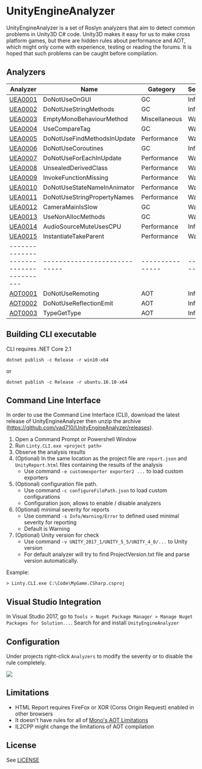 UnityEngineAnalyzer
===================

UnityEngineAnalyzer is a set of Roslyn analyzers that aim to detect common problems in Unity3D C# code. Unity3D makes it easy for us to make cross platform games, but there are hidden rules about performance and AOT, which might only come with experience, testing or reading the forums. It is hoped that such problems can be caught before compilation.

Analyzers
---------------------

| Analyzer                               | Name                       | Gategory       | Severity    |
| -------------------------------------- | -------------------------- | ---------------| ------------|
| [UEA0001](Documents/analyzers/UEA0001.md) |DoNotUseOnGUI               | GC             |Info         |
| [UEA0002](Documents/analyzers/UEA0002.md) |DoNotUseStringMethods       | GC             |Info         |
| [UEA0003](Documents/analyzers/UEA0003.md) |EmptyMonoBehaviourMethod    | Miscellaneous  |Warning      |
| [UEA0004](Documents/analyzers/UEA0004.md) |UseCompareTag               | GC             |Warning      |
| [UEA0005](Documents/analyzers/UEA0005.md) |DoNotUseFindMethodsInUpdate | Performance    |Warning      |
| [UEA0006](Documents/analyzers/UEA0006.md) |DoNotUseCoroutines          | GC             |Info         |
| [UEA0007](Documents/analyzers/UEA0007.md) |DoNotUseForEachInUpdate     | Performance    |Warning      |
| [UEA0008](Documents/analyzers/UEA0008.md) |UnsealedDerivedClass        | Performance    |Warning      |
| [UEA0009](Documents/analyzers/UEA0009.md) |InvokeFunctionMissing       | Performance    |Warning      |
| [UEA0010](Documents/analyzers/UEA0010.md) |DoNotUseStateNameInAnimator | Performance    |Warning      |
| [UEA0011](Documents/analyzers/UEA0011.md) |DoNotUseStringPropertyNames | Performance    |Warning      |
| [UEA0012](Documents/analyzers/UEA0012.md) |CameraMainIsSlow            | GC             |Warning      |
| [UEA0013](Documents/analyzers/UEA0013.md) |UseNonAllocMethods          | GC             |Warning      |
| [UEA0014](Documents/analyzers/UEA0014.md) |AudioSourceMuteUsesCPU      | Performance    |Info         |
| [UEA0015](Documents/analyzers/UEA0015.md) |InstantiateTakeParent       | Performance    |Warning      |
| -------------------------------------- |----------------------------|--------------- | ----------- |
| [AOT0001](Documents/analyzers/AOT0001.md) |DoNotUseRemoting            | AOT            |Info         |
| [AOT0002](Documents/analyzers/AOT0002.md) |DoNotUseReflectionEmit      | AOT            |Info         |
| [AOT0003](Documents/analyzers/AOT0003.md) |TypeGetType                 | AOT            |Info         |

Building CLI executable
---------------------

CLI requires .NET Core 2.1

```
dotnet publish -c Release -r win10-x64
```
or
```
dotnet publish -c Release -r ubuntu.16.10-x64
```

Command Line Interface
---------------------

In order to use the Command Line Interface (CLI), download the latest release of UnityEngineAnalyzer then unzip the archive (https://github.com/vad710/UnityEngineAnalyzer/releases).

1. Open a Command Prompt or Powershell Window
1. Run `Linty.CLI.exe <project path>`
1. Observe the analysis results
1. (Optional) In the same location as the project file are `report.json` and `UnityReport.html` files containing the results of the analysis
    * Use command `-e customexporter exporter2 ...` to load custom exporters
1. (Optional) configuration file path.
    * Use command `-c configureFilePath.json` to load custom configurations
	* Configuration json, allows to enable / disable analyzers
1. (Optional) minimal severity for reports
	* Use command `-s Info/Warning/Error` to defined used minimal severity for reporting
	* Default is Warning
1.	(Optional) Unity version for check
	* Use command `-v UNITY_2017_1/UNITY_5_5/UNITY_4_0/...` to Unity version
	* For default analyzer will try to find ProjectVersion.txt file and parse version automatically.

Example:

`> Linty.CLI.exe C:\Code\MyGame.CSharp.csproj` 


Visual Studio Integration
-------------------------

In Visual Studio 2017, go to `Tools > Nuget Package Manager > Manage Nuget Packages for Solution...`. Search for and install `UnityEngineAnalyzer`

Configuration
-------------

Under projects right-click `Analyzers` to modify the severity or to disable the rule completely.

![](https://raw.githubusercontent.com/meng-hui/UnityEngineAnalyzer/master/Documents/configuration.png)

Limitations
-----------

- HTML Report requires FireFox or XOR (Corss Origin Request) enabled in other browsers
- It doesn't have rules for all of [Mono's AOT Limitations](https://developer.xamarin.com/guides/ios/advanced_topics/limitations/)
- IL2CPP might change the limitations of AOT compilation

License
-------

See [LICENSE](https://raw.githubusercontent.com/meng-hui/UnityEngineAnalyzer/master/LICENSE)
